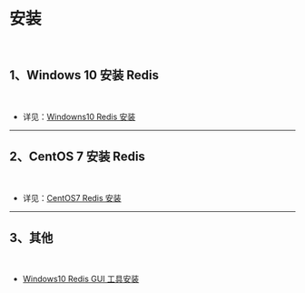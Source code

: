 # 安装

<br/>

## 1、Windows 10 安装 Redis

<br/>

- 详见：[Windowns10 Redis 安装](https://yyscyber.github.io/development-environment-and-tools/5f768a86-174e-4d82-9f52-abbdaa63cd3f)

---

## 2、CentOS 7 安装 Redis

<br/>

- 详见：[CentOS7 Redis 安装](https://yyscyber.github.io/development-environment-and-tools/0242477c-47f0-420c-9928-3a81fccfd1b9)

---

## 3、其他

<br/>

- [Windows10 Redis GUI 工具安装](https://yyscyber.github.io/development-environment-and-tools/653e9ebd-7102-42bd-9535-69fd6e6d39fc)
